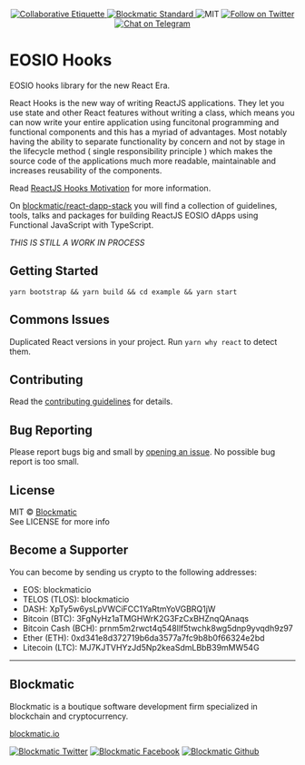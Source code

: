 <p align="center">
	</a>
	<a href="https://git.io/col">
		<img src="https://img.shields.io/badge/%E2%9C%93-collaborative_etiquette-brightgreen.svg" alt="Collaborative Etiquette">
	</a>
  <a href="https://developers.blockmatic.io">
		<img src="https://img.shields.io/badge/code%20style-blockmatic-brightgreen.svg" alt="Blockmatic Standard">
	</a>
	<img src="https://img.shields.io/dub/l/vibe-d.svg" alt="MIT" />
	<a href="https://twitter.com/intent/follow?screen_name=blockmatic_io">
		<img src="https://img.shields.io/twitter/follow/blockmatic_io.svg?style=social&logo=twitter" alt="Follow on Twitter" />
	</a>
	<a href="https://t.me/blockmatic">
		<img src="https://img.shields.io/badge/-Chat%20on%20Telegram-blue?style=social&logo=telegram" alt="Chat on Telegram">
	</a>
</p>

# EOSIO Hooks

EOSIO hooks library for the new React Era.

React Hooks is the new way of writing ReactJS applications. They let you use state and other React features without writing a class, which means you can now write your entire application using funcitonal programming and functional components and this has a myriad of advantages. Most notably having the ability to separate functionality by concern and not by stage in the lifecycle method ( single responsibility principle ) which makes the source code of the applications much more readable, maintainable and increases reusability of the components.

Read [ReactJS Hooks Motivation](https://reactjs.org/docs/hooks-intro.html#motivation) for more information.

On [blockmatic/react-dapp-stack](https://github.com/blockmatic/react-dapp-stack) you will find a collection of guidelines, tools, talks and packages for building ReactJS EOSIO dApps using Functional JavaScript with TypeScript.

_THIS IS STILL A WORK IN PROCESS_

## Getting Started

`yarn bootstrap && yarn build && cd example && yarn start`

## Commons Issues

Duplicated React versions in your project. Run `yarn why react` to detect them.

## Contributing

Read the [contributing guidelines](https://developers.blockmatic.io) for details.

## Bug Reporting

Please report bugs big and small by [opening an issue](https://github.com/blockmatic/eosio-hooks/issues/new). No possible bug report is too small.

## License

MIT © [Blockmatic](http://blockmatic.io)  
See LICENSE for more info

## Become a Supporter

You can become by sending us crypto to the following addresses:
 
- EOS: blockmaticio
- TELOS (TLOS): blockmaticio
- DASH: XpTy5w6ysLpVWCiFCC1YaRtmYoVGBRQ1jW
- Bitcoin (BTC): 3FgNyHz1aTMGHWrK2G3FzCxBHZnqQAnaqs
- Bitcoin Cash (BCH): prnm5m2rwct4q548llf5twchk8wg5dnp9yvqdh9z97
- Ether (ETH): 0xd341e8d372719b6da3577a7fc9b8b0f66324e2bd
- Litecoin (LTC): MJ7KJTVHYzJd5Np2keaSdmLBbB39mMW54G

---

## Blockmatic

Blockmatic is a boutique software development firm specialized in blockchain and cryptocurrency.

[blockmatic.io](https://blockmatic.io)  

<!-- Please don't remove this: Grab your social icons from https://github.com/carlsednaoui/gitsocial -->

<!-- display the social media buttons in your README -->

[![Blockmatic Twitter][1.1]][1]
[![Blockmatic Facebook][2.1]][2]
[![Blockmatic Github][3.1]][3]

<!-- links to social media icons -->
<!-- no need to change these -->

<!-- icons with padding -->

[1.1]: http://i.imgur.com/tXSoThF.png (twitter icon with padding)
[2.1]: http://i.imgur.com/P3YfQoD.png (facebook icon with padding)
[3.1]: http://i.imgur.com/0o48UoR.png (github icon with padding)

<!-- icons without padding -->

[1.2]: http://i.imgur.com/wWzX9uB.png (twitter icon without padding)
[2.2]: http://i.imgur.com/fep1WsG.png (facebook icon without padding)
[3.2]: http://i.imgur.com/9I6NRUm.png (github icon without padding)


<!-- links to your social media accounts -->
<!-- update these accordingly -->

[1]: http://www.twitter.com/blockmatic_io
[2]: http://fb.me/blockmatic.io
[3]: http://www.github.com/blockmatic

<!-- Please don't remove this: Grab your social icons from https://github.com/carlsednaoui/gitsocial -->


